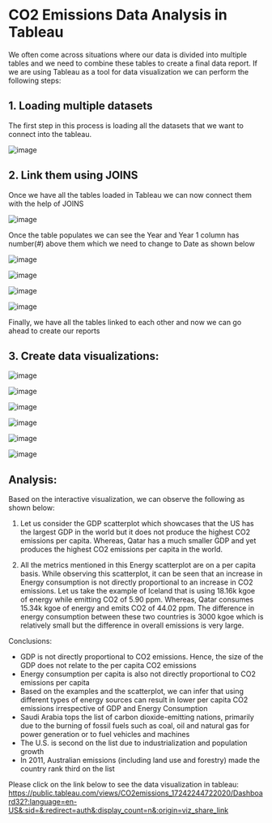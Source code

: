 # CO2 Emissions Data Analysis in Tableau

We often come across situations where our data is divided into multiple tables and we need to combine these tables to create a final data report. If we are using Tableau as a tool for data visualization we can perform the following steps:

## 1. Loading multiple datasets
The first step in this process is loading all the datasets that we want to connect into the tableau.

![image](https://github.com/user-attachments/assets/e1f937a0-1962-4158-a9a6-f605e6fddbbe)

## 2. Link them using JOINS
Once we have all the tables loaded in Tableau we can now connect them with the help of JOINS

![image](https://github.com/user-attachments/assets/6bc29938-1cbb-46b4-85c8-acd9ece43f22)

Once the table populates we can see the Year and Year 1 column has number(#) above them which we need to change to Date as shown below

![image](https://github.com/user-attachments/assets/5d93af8c-d477-417a-9039-ac80cb2d41f9)

![image](https://github.com/user-attachments/assets/7fe5218f-acf1-4d14-9099-58d441b9788d)

![image](https://github.com/user-attachments/assets/2f44abdc-0eaa-4ce8-9794-040233e6b7c5)

![image](https://github.com/user-attachments/assets/398f9023-0ac6-4141-818d-bb4fd45b4aeb)

Finally, we have all the tables linked to each other and now we can go ahead to create our reports

## 3. Create data visualizations:

![image](https://github.com/user-attachments/assets/a1ddc834-a407-4077-b7c1-e4777450ec0d)

![image](https://github.com/user-attachments/assets/b4d61414-5863-4c51-8495-183462d400eb)

![image](https://github.com/user-attachments/assets/153cdee3-d7f7-466d-a456-2d144c739a7a)

![image](https://github.com/user-attachments/assets/70e29b13-7f13-4b4f-b3f1-732a46d8da7f)

![image](https://github.com/user-attachments/assets/26fa5849-40c2-4cd0-bd9d-f4c361d704e5)

![image](https://github.com/user-attachments/assets/9dadc97e-e5e0-4f32-8d59-96a045915707)

## Analysis:

Based on the interactive visualization, we can observe the following as shown below:

1. Let us consider the GDP scatterplot which showcases that the US has the largest GDP in the world but it does not produce the highest CO2 emissions per capita. Whereas, Qatar has a much smaller GDP and yet produces the highest CO2 emissions per capita in the world.

2. All the metrics mentioned in this Energy scatterplot are on a per capita basis. While observing this scatterplot, it can be seen that an increase in Energy consumption is not directly proportional to an increase in CO2 emissions. Let us take the example of Iceland that is using 18.16k kgoe of energy while emitting CO2 of 5.90 ppm. Whereas, Qatar consumes 15.34k kgoe of energy and emits CO2 of 44.02 ppm. The difference in energy consumption between these two countries is 3000 kgoe which is relatively small but the difference in overall emissions is very large.


Conclusions:
- GDP is not directly proportional to CO2 emissions. Hence, the size of the GDP does not relate to the per capita CO2 emissions
- Energy consumption per capita is also not directly proportional to CO2 emissions per capita
- Based on the examples and the scatterplot, we can infer that using different types of energy sources can result in lower per capita CO2 emissions 
  irrespective of GDP and Energy Consumption
- Saudi Arabia tops the list of carbon dioxide-emitting nations, primarily due to the burning of fossil fuels such as coal, oil and natural gas for power 
  generation or to fuel vehicles and machines
- The U.S. is second on the list due to industrialization and population growth
- In 2011, Australian emissions (including land use and forestry) made the country rank third on the list

Please click on the link below to see the data visualization in tableau:
https://public.tableau.com/views/CO2emissions_17242244722020/Dashboard32?:language=en-US&:sid=&:redirect=auth&:display_count=n&:origin=viz_share_link
